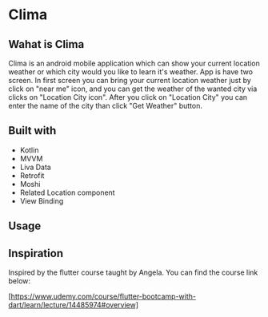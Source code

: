 # Clima

## Wahat is Clima

Clima is an android mobile application which can show your current location weather or which city would you like to learn it's weather. 
App is have two screen. In first screen you can bring your current location weather just by click on "near me" icon, 
and you can get the weather of the wanted city via clicks on "Location City icon". 
After you click on "Location City" you can enter the name of the city than click "Get Weather" button. 




## Built with

- Kotlin
- MVVM
- Liva Data
- Retrofit
- Moshi
- Related Location component
- View Binding



## Usage


## Inspiration

Inspired by the flutter course taught by Angela.
You can find the course link below:

[https://www.udemy.com/course/flutter-bootcamp-with-dart/learn/lecture/14485974#overview]


